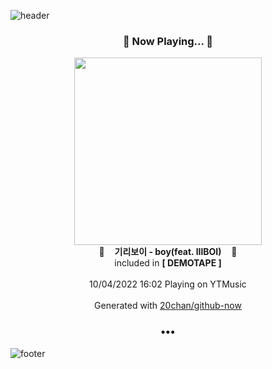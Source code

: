 ![header](https://capsule-render.vercel.app/api?type=wave&height=170&section=header&text=Hi.%20I'm%20SHIFT&fontColor=090707&fontAlignX=45&fontAlignY=65&fontSize=100)

<h3 align="center">🎵 Now Playing... 🎵</h3>
<p align="center">
  <a href="https://music.youtube.com/watch?v=E_cakR98hi0">
    <img width="300" src="https://lh3.googleusercontent.com/LDXm819odQ8SrkcnU0MLr1J-24A1Z_fk5GoM2CkOps63_PZJaWQS4e_U7y1QmEmYDeDWXNazPQ1J5xM">
  </a>
  <br>
  🎵&nbsp&nbsp&nbsp <b>기리보이 - boy(feat. lIlBOI)</b> &nbsp&nbsp&nbsp🎵
  <br>
  included in <b>[ DEMOTAPE ]</b>
  
  <br />
  <br />
  10/04/2022 16:02 Playing on YTMusic
  <br />
  <br />
  Generated with <a href="https://github.com/20chan/github-now">20chan/github-now</a>
</p>

<h3 align="center">•••</h3>

![footer](https://capsule-render.vercel.app/api?type=wave&height=150&section=footer)
